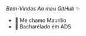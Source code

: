 *Bem-Vindos Ao meu GitHub* ✨

- 👋 Me chamo Maurilio 
- 👀 Bacharelado em ADS

<!---
Maurilio81/Maurilio81 is a ✨ special ✨ repository because its `README.md` (this file) appears on your GitHub profile.
You can click the Preview link to take a look at your changes.
--->
